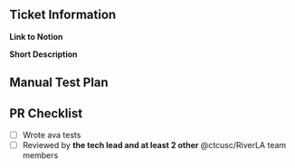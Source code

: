 ## Ticket Information

**Link to Notion**

**Short Description**

## Manual Test Plan

## PR Checklist

- [ ] Wrote ava tests
- [ ] Reviewed by **the tech lead and at least 2 other** @ctcusc/RiverLA team members
